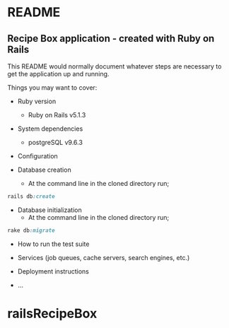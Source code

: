 # README

## Recipe Box application - created with Ruby on Rails

This README would normally document whatever steps are necessary to get the
application up and running.

Things you may want to cover:

* Ruby version
    * Ruby on Rails v5.1.3

* System dependencies
    * postgreSQL v9.6.3

* Configuration

* Database creation
    * At the command line in the cloned directory run;
```ruby
rails db:create
```

* Database initialization
    * At the command line in the cloned directory run;
```ruby
rake db:migrate
```

* How to run the test suite

* Services (job queues, cache servers, search engines, etc.)

* Deployment instructions

* ...
# railsRecipeBox

